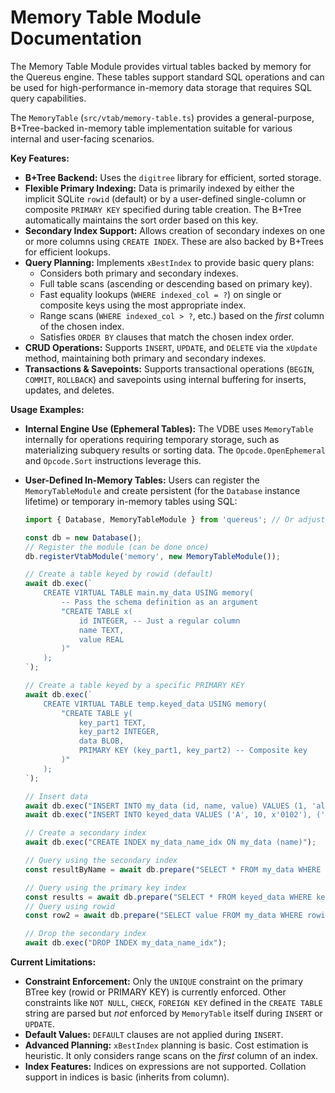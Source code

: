 # Memory Table Module Documentation

The Memory Table Module provides virtual tables backed by memory for the Quereus engine. These tables support standard SQL operations and can be used for high-performance in-memory data storage that requires SQL query capabilities.


The `MemoryTable` (`src/vtab/memory-table.ts`) provides a general-purpose, B+Tree-backed in-memory table implementation suitable for various internal and user-facing scenarios.

**Key Features:**

*   **B+Tree Backend:** Uses the `digitree` library for efficient, sorted storage.
*   **Flexible Primary Indexing:** Data is primarily indexed by either the implicit SQLite `rowid` (default) or by a user-defined single-column or composite `PRIMARY KEY` specified during table creation. The B+Tree automatically maintains the sort order based on this key.
*   **Secondary Index Support:** Allows creation of secondary indexes on one or more columns using `CREATE INDEX`. These are also backed by B+Trees for efficient lookups.
*   **Query Planning:** Implements `xBestIndex` to provide basic query plans:
    *   Considers both primary and secondary indexes.
    *   Full table scans (ascending or descending based on primary key).
    *   Fast equality lookups (`WHERE indexed_col = ?`) on single or composite keys using the most appropriate index.
    *   Range scans (`WHERE indexed_col > ?`, etc.) based on the *first* column of the chosen index.
    *   Satisfies `ORDER BY` clauses that match the chosen index order.
*   **CRUD Operations:** Supports `INSERT`, `UPDATE`, and `DELETE` via the `xUpdate` method, maintaining both primary and secondary indexes.
*   **Transactions & Savepoints:** Supports transactional operations (`BEGIN`, `COMMIT`, `ROLLBACK`) and savepoints using internal buffering for inserts, updates, and deletes.

**Usage Examples:**

*   **Internal Engine Use (Ephemeral Tables):** The VDBE uses `MemoryTable` internally for operations requiring temporary storage, such as materializing subquery results or sorting data. The `Opcode.OpenEphemeral` and `Opcode.Sort` instructions leverage this.
*   **User-Defined In-Memory Tables:** Users can register the `MemoryTableModule` and create persistent (for the `Database` instance lifetime) or temporary in-memory tables using SQL:

    ```typescript
    import { Database, MemoryTableModule } from 'quereus'; // Or adjust path

    const db = new Database();
    // Register the module (can be done once)
    db.registerVtabModule('memory', new MemoryTableModule());

    // Create a table keyed by rowid (default)
    await db.exec(`
        CREATE VIRTUAL TABLE main.my_data USING memory(
            -- Pass the schema definition as an argument
            "CREATE TABLE x(
                id INTEGER, -- Just a regular column
                name TEXT,
                value REAL
            )"
        );
    `);

    // Create a table keyed by a specific PRIMARY KEY
    await db.exec(`
        CREATE VIRTUAL TABLE temp.keyed_data USING memory(
            "CREATE TABLE y(
                key_part1 TEXT,
                key_part2 INTEGER,
                data BLOB,
                PRIMARY KEY (key_part1, key_part2) -- Composite key
            )"
        );
    `);

    // Insert data
    await db.exec("INSERT INTO my_data (id, name, value) VALUES (1, 'alpha', 1.23), (2, 'beta', 4.56)");
    await db.exec("INSERT INTO keyed_data VALUES ('A', 10, x'0102'), ('B', 5, x'0304')");

    // Create a secondary index
    await db.exec("CREATE INDEX my_data_name_idx ON my_data (name)");

    // Query using the secondary index
    const resultByName = await db.prepare("SELECT * FROM my_data WHERE name = 'beta'").get();

    // Query using the primary key index
    const results = await db.prepare("SELECT * FROM keyed_data WHERE key_part1 = 'A'").all();
    // Query using rowid
    const row2 = await db.prepare("SELECT value FROM my_data WHERE rowid = 2").get();

    // Drop the secondary index
    await db.exec("DROP INDEX my_data_name_idx");
    ```

**Current Limitations:**

*   **Constraint Enforcement:** Only the `UNIQUE` constraint on the primary BTree key (rowid or PRIMARY KEY) is currently enforced. Other constraints like `NOT NULL`, `CHECK`, `FOREIGN KEY` defined in the `CREATE TABLE` string are parsed but *not* enforced by `MemoryTable` itself during `INSERT` or `UPDATE`.
*   **Default Values:** `DEFAULT` clauses are not applied during `INSERT`.
*   **Advanced Planning:** `xBestIndex` planning is basic. Cost estimation is heuristic. It only considers range scans on the *first* column of an index.
*   **Index Features:** Indices on expressions are not supported. Collation support in indices is basic (inherits from column).
